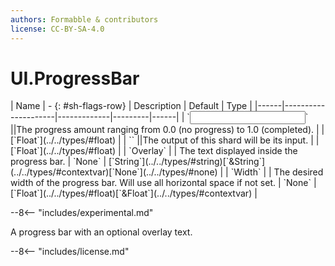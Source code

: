 ```yaml
---
authors: Formabble & contributors
license: CC-BY-SA-4.0
---
```



# UI.ProgressBar

<div class="sh-parameters" markdown="1">
| Name | - {: #sh-flags-row} | Description | Default | Type |
|------|---------------------|-------------|---------|------|
| `<input>` ||The progress amount ranging from 0.0 (no progress) to 1.0 (completed). | | [`Float`](../../types/#float) |
| `<output>` ||The output of this shard will be its input. | | [`Float`](../../types/#float) |
| `Overlay` |  | The text displayed inside the progress bar. | `None` | [`String`](../../types/#string)[`&String`](../../types/#contextvar)[`None`](../../types/#none) |
| `Width` |  | The desired width of the progress bar. Will use all horizontal space if not set. | `None` | [`Float`](../../types/#float)[`&Float`](../../types/#contextvar) |

</div>

--8<-- "includes/experimental.md"

A progress bar with an optional overlay text.

--8<-- "includes/license.md"

